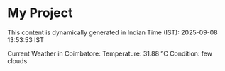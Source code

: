 # My Project

This content is dynamically generated in Indian Time (IST): 2025-09-08 13:53:53 IST


Current Weather in Coimbatore:
Temperature: 31.88 °C
Condition: few clouds
